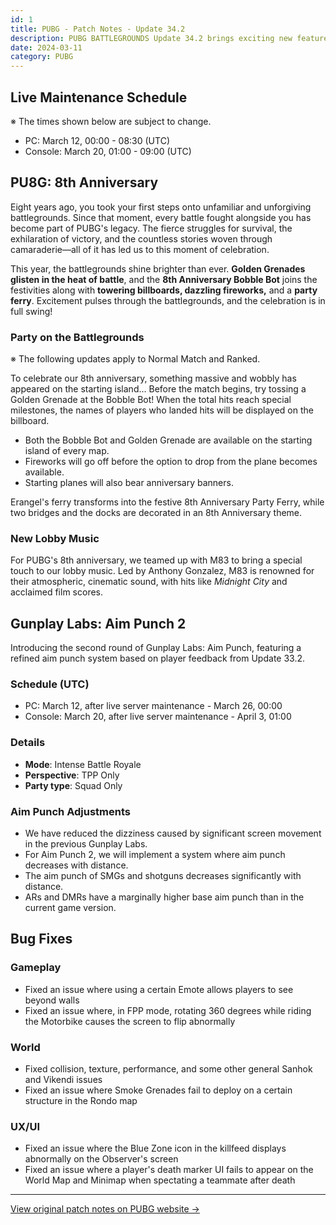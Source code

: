 ```yaml
---
id: 1
title: PUBG - Patch Notes - Update 34.2
description: PUBG BATTLEGROUNDS Update 34.2 brings exciting new features including 8th Anniversary celebrations, Gunplay Labs improvements, and various gameplay enhancements
date: 2024-03-11
category: PUBG
---
```


## Live Maintenance Schedule

※ The times shown below are subject to change.

- PC: March 12, 00:00 - 08:30 (UTC)
- Console: March 20, 01:00 - 09:00 (UTC)

## PU8G: 8th Anniversary

Eight years ago, you took your first steps onto unfamiliar and unforgiving battlegrounds. Since that moment, every battle fought alongside you has become part of PUBG's legacy. The fierce struggles for survival, the exhilaration of victory, and the countless stories woven through camaraderie—all of it has led us to this moment of celebration.

This year, the battlegrounds shine brighter than ever. **Golden Grenades glisten in the heat of battle**, and the **8th Anniversary Bobble Bot** joins the festivities along with **towering billboards, dazzling fireworks,** and a **party ferry**. Excitement pulses through the battlegrounds, and the celebration is in full swing!

### Party on the Battlegrounds

※ The following updates apply to Normal Match and Ranked.

To celebrate our 8th anniversary, something massive and wobbly has appeared on the starting island... Before the match begins, try tossing a Golden Grenade at the Bobble Bot! When the total hits reach special milestones, the names of players who landed hits will be displayed on the billboard.

- Both the Bobble Bot and Golden Grenade are available on the starting island of every map.
- Fireworks will go off before the option to drop from the plane becomes available.
- Starting planes will also bear anniversary banners.

Erangel's ferry transforms into the festive 8th Anniversary Party Ferry, while two bridges and the docks are decorated in an 8th Anniversary theme.

### New Lobby Music

For PUBG's 8th anniversary, we teamed up with M83 to bring a special touch to our lobby music. Led by Anthony Gonzalez, M83 is renowned for their atmospheric, cinematic sound, with hits like _Midnight City_ and acclaimed film scores.

## Gunplay Labs: Aim Punch 2

Introducing the second round of Gunplay Labs: Aim Punch, featuring a refined aim punch system based on player feedback from Update 33.2.

### Schedule (UTC)

- PC: March 12, after live server maintenance - March 26, 00:00
- Console: March 20, after live server maintenance - April 3, 01:00

### Details

- **Mode**: Intense Battle Royale
- **Perspective**: TPP Only
- **Party type**: Squad Only

### Aim Punch Adjustments

- We have reduced the dizziness caused by significant screen movement in the previous Gunplay Labs.
- For Aim Punch 2, we will implement a system where aim punch decreases with distance.
- The aim punch of SMGs and shotguns decreases significantly with distance.
- ARs and DMRs have a marginally higher base aim punch than in the current game version.

## Bug Fixes

### Gameplay

- Fixed an issue where using a certain Emote allows players to see beyond walls
- Fixed an issue where, in FPP mode, rotating 360 degrees while riding the Motorbike causes the screen to flip abnormally

### World

- Fixed collision, texture, performance, and some other general Sanhok and Vikendi issues
- Fixed an issue where Smoke Grenades fail to deploy on a certain structure in the Rondo map

### UX/UI

- Fixed an issue where the Blue Zone icon in the killfeed displays abnormally on the Observer's screen
- Fixed an issue where a player's death marker UI fails to appear on the World Map and Minimap when spectating a teammate after death

---

[View original patch notes on PUBG website →](https://pubg.com/en/news/34.2-patch-notes)
